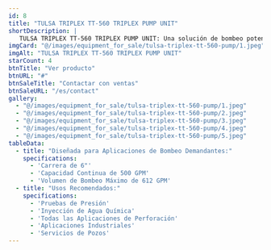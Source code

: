 ```yaml
---
id: 8
title: "TULSA TRIPLEX TT-560 TRIPLEX PUMP UNIT"
shortDescription: |
   TULSA TRIPLEX TT-560 TRIPLEX PUMP UNIT: Una solución de bombeo potente y versátil para aplicaciones exigentes. Con una carrera de 6" y una capacidad de hasta 612 GPM, esta unidad es ideal para pruebas de presión, inyección de agua química, perforación y aplicaciones industriales.
imgCard: "@/images/equipment_for_sale/tulsa-triplex-tt-560-pump/1.jpeg"
imgAlt: "TULSA TRIPLEX TT-560 TRIPLEX PUMP UNIT"
starCount: 4
btnTitle: "Ver producto"
btnURL: "#"
btnSaleTitle: "Contactar con ventas"
btnSaleURL: "/es/contact"
gallery:
  - "@/images/equipment_for_sale/tulsa-triplex-tt-560-pump/1.jpeg"
  - "@/images/equipment_for_sale/tulsa-triplex-tt-560-pump/2.jpeg"
  - "@/images/equipment_for_sale/tulsa-triplex-tt-560-pump/3.jpeg"
  - "@/images/equipment_for_sale/tulsa-triplex-tt-560-pump/4.jpeg"
  - "@/images/equipment_for_sale/tulsa-triplex-tt-560-pump/5.jpeg"
tableData:
  - title: "Diseñada para Aplicaciones de Bombeo Demandantes:"
    specifications:
      - 'Carrera de 6"'
      - 'Capacidad Continua de 500 GPM'
      - 'Volumen de Bombeo Máximo de 612 GPM'
  - title: "Usos Recomendados:"
    specifications:
      - 'Pruebas de Presión'
      - 'Inyección de Agua Química'
      - 'Todas las Aplicaciones de Perforación'
      - 'Aplicaciones Industriales'
      - 'Servicios de Pozos'
---
```

